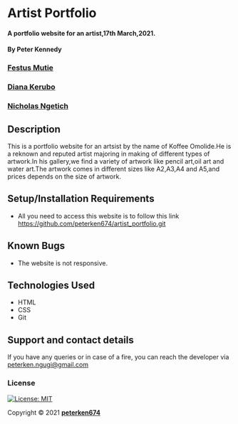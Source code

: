 # Artist Portfolio
#### A portfolio website for an artist,17th March,2021.
#### By **Peter Kennedy**
### <a href="https://github.com/FestusMutie">Festus Mutie</a>
### <a href="https://github.com/diana3664">Diana Kerubo</a>
### <a href="https://github.com/ngetichnicholas">Nicholas Ngetich</a>

## Description
This is a portfolio website for an artsist by the name of Koffee Omolide.He is a reknown and reputed artist majoring in making of different types of artwork.In his gallery,we find a variety of artwork like pencil art,oil art and water art.The artwork comes in different sizes like A2,A3,A4 and A5,and prices depends on the size of artwork.

## Setup/Installation Requirements
* All you need to access this website is to follow this link https://github.com/peterken674/artist_portfolio.git
## Known Bugs
* The website is not responsive.
## Technologies Used
- HTML
- CSS
- Git
## Support and contact details
If you have any queries or in case of a fire, you can reach the developer via [peterken.ngugi@gmail.com](mailto:peterken.ngugi@gmail.com)
### License
 [![License: MIT](https://img.shields.io/badge/License-MIT-yellow.svg)](/LICENSE)

Copyright &copy; 2021 **[peterken674](www.github.com/peterken674)**